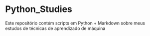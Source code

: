 # Python_Studies
Este repositório contém scripts em Python + Markdown sobre meus estudos de técnicas de aprendizado de máquina
